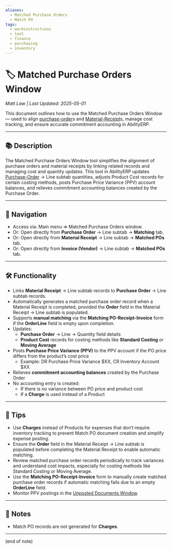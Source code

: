 ```yaml
---
aliases:
  - Matched Purchase Orders
  - Match PO
tags:
  - workinstructions
  - tool
  - finance
  - purchasing
  - inventory
---
```


# 🏷️ Matched Purchase Orders Window

*Matt Law | Last Updated: 2025-05-01*

This document outlines how to use the Matched Purchase Orders Window — used to align [purchase-order](purchase-order.md)s and [Material-Receipt](Material-Receipt.md)s, manage cost tracking, and ensure accurate commitment accounting in AbilityERP.

---

## 📚 Description  
The Matched Purchase Orders Window tool simplifies the alignment of purchase orders and material receipts by linking related records and managing cost and quantity updates. This tool in AbilityERP updates [Purchase-Order](Purchase-Order.md) → Line subtab quantities, adjusts Product Cost records for certain costing methods, posts Purchase Price Variance (PPV) account balances, and relieves commitment accounting balances created by the Purchase Order.

---

## 🧭 Navigation  
- Access via: Main menu => Matched Purchase Orders window.  
- Or: Open directly from **Purchase Order** → Line subtab → **Matching** tab.  
- Or: Open directly from **Material Receipt** → Line subtab → **Matched POs** tab.  
- Or: Open directly from **Invoice (Vendor)** → Line subtab → **Matched POs** tab.

---

## 🛠️ Functionality  
- Links **Material Receipt** → Line subtab records to **Purchase Order** → Line subtab records.  
- Automatically generates a matched purchase order record when a Material Receipt is completed, provided the **Order** field in the Material Receipt → Line subtab is populated.  
- Supports **manual matching** via the **Matching PO-Receipt-Invoice** form if the **OrderLine** field is empty upon completion.  
- Updates:
  - **Purchase Order** → Line → Quantity field details  
  - **Product Cost** records for costing methods like **Standard Costing** or **Moving Average**  
- Posts **Purchase Price Variance (PPV)** to the PPV account if the PO price differs from the product’s cost price  
  - Example: DR Purchase Price Variance $XX, CR Inventory Account $XX  
- Relieves **commitment accounting balances** created by the Purchase Order  
- No accounting entry is created:
  - If there is no variance between PO price and product cost  
  - If a **Charge** is used instead of a Product

---

## 🎯 Tips  
- Use **Charges** instead of Products for expenses that don’t require inventory tracking to prevent Match PO document creation and simplify expense posting.  
- Ensure the **Order** field in the Material Receipt → Line subtab is populated before completing the Material Receipt to enable automatic matching.  
- Review matched purchase order records periodically to track variances and understand cost impacts, especially for costing methods like Standard Costing or Moving Average.  
- Use the **Matching PO-Receipt-Invoice** form to manually create matched purchase order records if automatic matching fails due to an empty **OrderLine** field.  
- Monitor PPV postings in the [Unposted Documents Window](Unposted-Documents.md).

---

## 📝 Notes  
- Match PO records are not generated for **Charges**.

---
(end of note)
